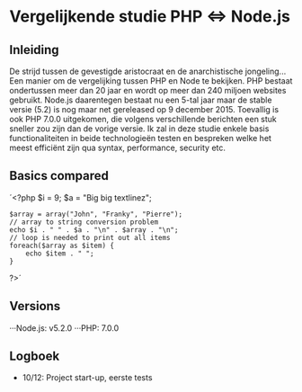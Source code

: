 # Vergelijkende studie PHP <=> Node.js

## Inleiding

De strijd tussen de gevestigde aristocraat en de anarchistische jongeling... Een manier om de vergelijking tussen PHP en Node te bekijken. PHP bestaat ondertussen meer dan 20 jaar en wordt op meer dan 240 miljoen websites gebruikt. Node.js daarentegen bestaat nu een 5-tal jaar maar de stable versie (5.2) is nog maar net gereleased op 9 december 2015. Toevallig is ook PHP 7.0.0 uitgekomen, die volgens verschillende berichten een stuk sneller zou zijn dan de vorige versie. Ik zal in deze studie enkele basis functionaliteiten in beide technologieën testen en bespreken welke het meest efficiënt zijn qua syntax, performance, security etc.

## Basics compared
´<?php
	$i = 9;
	$a = "Big big textlinez";

	$array = array("John", "Franky", "Pierre");
	// array to string conversion problem
	echo $i . " " . $a . "\n" . $array . "\n";
	// loop is needed to print out all items
	foreach($array as $item) {
		echo $item . " ";
	}
?>´


## Versions
···Node.js: v5.2.0
···PHP: 7.0.0

## Logboek

- 10/12: Project start-up, eerste tests
